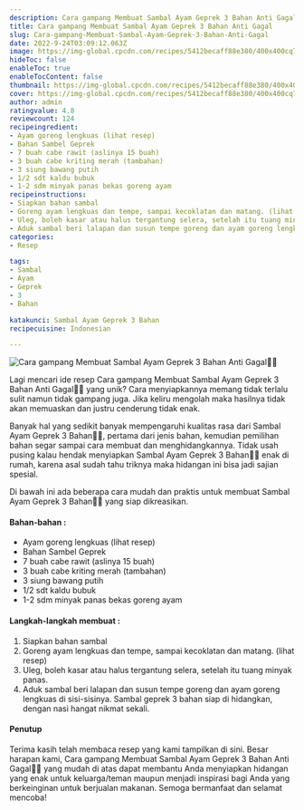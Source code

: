 ```yaml
---
description: Cara gampang Membuat Sambal Ayam Geprek 3 Bahan Anti Gagal"
title: Cara gampang Membuat Sambal Ayam Geprek 3 Bahan Anti Gagal
slug: Cara-gampang-Membuat-Sambal-Ayam-Geprek-3-Bahan-Anti-Gagal
date: 2022-9-24T03:09:12.063Z
image: https://img-global.cpcdn.com/recipes/5412becaff88e380/400x400cq70/photo.jpg
hideToc: false
enableToc: true
enableTocContent: false
thumbnail: https://img-global.cpcdn.com/recipes/5412becaff88e380/400x400cq70/photo.jpg
cover: https://img-global.cpcdn.com/recipes/5412becaff88e380/400x400cq70/photo.jpg
author: admin
ratingvalue: 4.8
reviewcount: 124
recipeingredient:
- Ayam goreng lengkuas (lihat resep)
- Bahan Sambel Geprek
- 7 buah cabe rawit (aslinya 15 buah)
- 3 buah cabe kriting merah (tambahan)
- 3 siung bawang putih
- 1/2 sdt kaldu bubuk
- 1-2 sdm minyak panas bekas goreng ayam
recipeinstructions:
- Siapkan bahan sambal
- Goreng ayam lengkuas dan tempe, sampai kecoklatan dan matang. (lihat resep)
- Uleg, boleh kasar atau halus tergantung selera, setelah itu tuang minyak panas.
- Aduk sambal beri lalapan dan susun tempe goreng dan ayam goreng lengkuas di sisi-sisinya. Sambal geprek 3 bahan siap di hidangkan, dengan nasi hangat nikmat sekali.
categories:
- Resep

tags:
- Sambal
- Ayam
- Geprek
- 3
- Bahan

katakunci: Sambal Ayam Geprek 3 Bahan
recipecuisine: Indonesian

---
```


![Cara gampang Membuat Sambal Ayam Geprek 3 Bahan Anti Gagal👩‍🍳](https://img-global.cpcdn.com/recipes/5412becaff88e380/400x400cq70/photo.jpg)

Lagi mencari ide resep Cara gampang Membuat Sambal Ayam Geprek 3 Bahan Anti Gagal👩‍🍳 yang unik? Cara menyiapkannya memang tidak terlalu sulit namun tidak gampang juga. Jika keliru mengolah maka hasilnya tidak akan memuaskan dan justru cenderung tidak enak.

Banyak hal yang sedikit banyak mempengaruhi kualitas rasa dari Sambal Ayam Geprek 3 Bahan👩‍🍳, pertama dari jenis bahan, kemudian pemilihan bahan segar sampai cara membuat dan menghidangkannya. Tidak usah pusing kalau hendak menyiapkan Sambal Ayam Geprek 3 Bahan👩‍🍳 enak di rumah, karena asal sudah tahu triknya maka hidangan ini bisa jadi sajian spesial.

Di bawah ini ada beberapa cara mudah dan praktis untuk membuat Sambal Ayam Geprek 3 Bahan👩‍🍳 yang siap dikreasikan.

<!--inarticleads1-->

#### Bahan-bahan :

- Ayam goreng lengkuas (lihat resep)
- Bahan Sambel Geprek
- 7 buah cabe rawit (aslinya 15 buah)
- 3 buah cabe kriting merah (tambahan)
- 3 siung bawang putih
- 1/2 sdt kaldu bubuk
- 1-2 sdm minyak panas bekas goreng ayam

<!--inarticleads2-->

#### Langkah-langkah membuat :

1. Siapkan bahan sambal
1. Goreng ayam lengkuas dan tempe, sampai kecoklatan dan matang. (lihat resep)
1. Uleg, boleh kasar atau halus tergantung selera, setelah itu tuang minyak panas.
1. Aduk sambal beri lalapan dan susun tempe goreng dan ayam goreng lengkuas di sisi-sisinya. Sambal geprek 3 bahan siap di hidangkan, dengan nasi hangat nikmat sekali.

#### Penutup

Terima kasih telah membaca resep yang kami tampilkan di sini. Besar harapan kami, Cara gampang Membuat Sambal Ayam Geprek 3 Bahan Anti Gagal👩‍🍳 yang mudah di atas dapat membantu Anda menyiapkan hidangan yang enak untuk keluarga/teman maupun menjadi inspirasi bagi Anda yang berkeinginan untuk berjualan makanan. Semoga bermanfaat dan selamat mencoba!